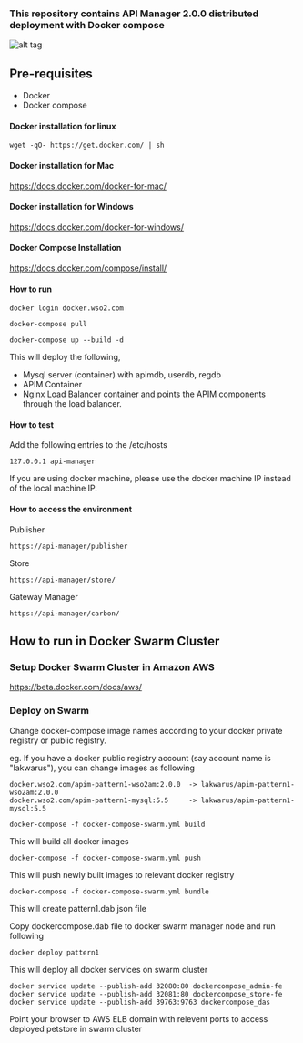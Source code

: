 ### This repository contains API Manager 2.0.0 distributed deployment with Docker compose

![alt tag](https://github.com/wso2-support/deployment-patterns/blob/master/wso2am/2.0.0/patterns/design/am-2.0-pattern-0.png)

## Pre-requisites

 * Docker 
 * Docker compose

#### Docker installation for linux
```
wget -qO- https://get.docker.com/ | sh
```

#### Docker installation for Mac

https://docs.docker.com/docker-for-mac/

#### Docker installation for Windows

https://docs.docker.com/docker-for-windows/

#### Docker Compose Installation

https://docs.docker.com/compose/install/


#### How to run

 ```docker login docker.wso2.com ```

 ```docker-compose pull```

```docker-compose up --build -d ```

This will deploy the following,

* Mysql server (container) with apimdb, userdb, regdb
* APIM Container
* Nginx Load Balancer container and points the APIM components through the load balancer.


#### How to test

Add the following entries to the /etc/hosts
```
127.0.0.1 api-manager
```
If you are using docker machine, please use the docker machine IP instead of the local machine IP.

#### How to access the environment

Publisher

```
https://api-manager/publisher
```

Store

```
https://api-manager/store/
```


Gateway Manager

```
https://api-manager/carbon/
```

## How to run in Docker Swarm Cluster

### Setup Docker Swarm Cluster in Amazon AWS

https://beta.docker.com/docs/aws/

### Deploy on Swarm

Change docker-compose image names according to your docker private registry or public registry.

eg. If you have a docker public registry account (say account name is "lakwarus"), you can change images as following

```
docker.wso2.com/apim-pattern1-wso2am:2.0.0	-> lakwarus/apim-pattern1-wso2am:2.0.0
docker.wso2.com/apim-pattern1-mysql:5.5		-> lakwarus/apim-pattern1-mysql:5.5
```
```
docker-compose -f docker-compose-swarm.yml build
```
This will build all docker images

```
docker-compose -f docker-compose-swarm.yml push
```

This will push newly built images to relevant docker registry

```
docker-compose -f docker-compose-swarm.yml bundle
```
This will create pattern1.dab json file

Copy dockercompose.dab file to docker swarm manager node and run following

```
docker deploy pattern1
```
This will deploy all docker services on swarm cluster

```
docker service update --publish-add 32080:80 dockercompose_admin-fe
docker service update --publish-add 32081:80 dockercompose_store-fe
docker service update --publish-add 39763:9763 dockercompose_das
```

Point your browser to AWS ELB domain with relevent ports to access deployed petstore in swarm cluster


